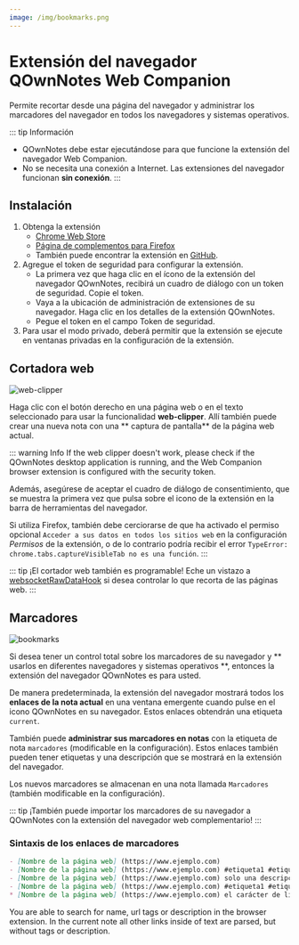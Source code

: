 ```yaml
---
image: /img/bookmarks.png
---
```


# Extensión del navegador QOwnNotes Web Companion

Permite recortar desde una página del navegador y administrar los marcadores del navegador en todos los navegadores y sistemas operativos.

::: tip
Información
- QOwnNotes debe estar ejecutándose para que funcione la extensión del navegador Web Companion.
- No se necesita una conexión a Internet. Las extensiones del navegador funcionan **sin conexión**.
:::

## Instalación

1. Obtenga la extensión
    - [Chrome Web Store](https://chrome.google.com/webstore/detail/qownnotes-web-companion/pkgkfnampapjbopomdpnkckbjdnpkbkp)
    - [Página de complementos para Firefox](https://addons.mozilla.org/firefox/addon/qownnotes-web-companion)
    - También puede encontrar la extensión en [GitHub](https://github.com/qownnotes/web-companion/).
2. Agregue el token de seguridad para configurar la extensión.
    - La primera vez que haga clic en el ícono de la extensión del navegador QOwnNotes, recibirá un cuadro de diálogo con un token de seguridad. Copie el token.
    - Vaya a la ubicación de administración de extensiones de su navegador. Haga clic en los detalles de la extensión QOwnNotes.
    - Pegue el token en el campo Token de seguridad.
3. Para usar el modo privado, deberá permitir que la extensión se ejecute en ventanas privadas en la configuración de la extensión.

## Cortadora web

![web-clipper](/img/web-clipper.png)

Haga clic con el botón derecho en una página web o en el texto seleccionado para usar la funcionalidad **web-clipper**. Allí también puede crear una nueva nota con una ** captura de pantalla** de la página web actual.

::: warning
Info If the web clipper doesn't work, please check if the QOwnNotes desktop application is running, and the Web Companion browser extension is configured with the security token.

Además, asegúrese de aceptar el cuadro de diálogo de consentimiento, que se muestra la primera vez que pulsa sobre el icono de la extensión en la barra de herramientas del navegador.

Si utiliza Firefox, también debe cerciorarse de que ha activado el permiso opcional `Acceder a sus datos en todos los sitios web` en la configuración *Permisos* de la extensión, o de lo contrario podría recibir el error `TypeError: chrome.tabs.captureVisibleTab no es una función`.
:::

::: tip
¡El cortador web también es programable! Eche un vistazo a [websocketRawDataHook](../scripting/hooks.md#websocketrawdatahook) si desea controlar lo que recorta de las páginas web.
:::

## Marcadores

![bookmarks](/img/bookmarks.png)

Si desea tener un control total sobre los marcadores de su navegador y ** usarlos en diferentes navegadores y sistemas operativos **, entonces la extensión del navegador QOwnNotes es para usted.

De manera predeterminada, la extensión del navegador mostrará todos los **enlaces de la nota actual** en una ventana emergente cuando pulse en el icono QOwnNotes en su navegador. Estos enlaces obtendrán una etiqueta `current`.

También puede **administrar sus marcadores en notas** con la etiqueta de nota `marcadores` (modificable en la configuración). Estos enlaces también pueden tener etiquetas y una descripción que se mostrará en la extensión del navegador.

Los nuevos marcadores se almacenan en una nota llamada `Marcadores` (también modificable en la configuración).

::: tip
¡También puede importar los marcadores de su navegador a QOwnNotes con la extensión del navegador web complementario!
:::

### Sintaxis de los enlaces de marcadores

```markdown
- [Nombre de la página web] (https://www.ejemplo.com)
- [Nombre de la página web] (https://www.ejemplo.com) #etiqueta1 #etiqueta2
- [Nombre de la página web] (https://www.ejemplo.com) solo una descripción
- [Nombre de la página web] (https://www.ejemplo.com) #etiqueta1 #etiqueta2 alguna descripción y etiquetas
* [Nombre de la página web] (https://www.ejemplo.com) el carácter de lista alternativo también funciona
```

You are able to search for name, url tags or description in the browser extension. In the current note all other links inside of text are parsed, but without tags or description.

